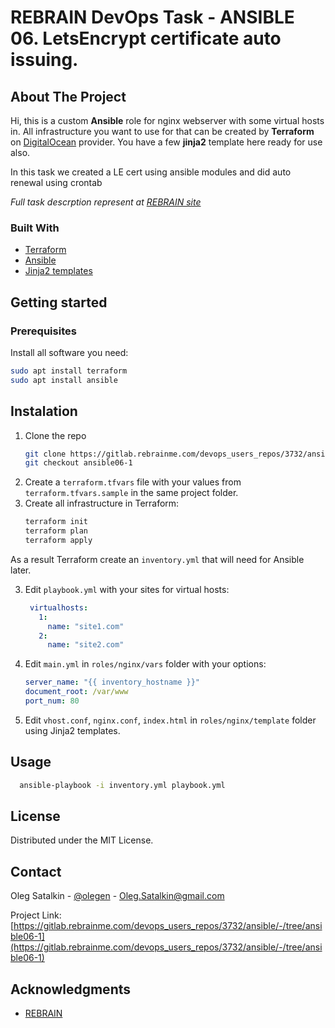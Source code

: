 # REBRAIN DevOps Task - ANSIBLE 06. LetsEncrypt certificate auto issuing.

## About The Project 
Hi, this is a custom **Ansible** role for nginx webserver with some virtual hosts in.
All infrastructure you want to use for that can be created by **Terraform** on [DigitalOcean](https://www.digitalocean.com/) provider. You have a few **jinja2** template here ready for use also.

In this task we created a LE cert using ansible modules and did auto renewal using crontab

_Full task descrption represent at [REBRAIN site](https://lk.rebrainme.com/devops/task/143)_


### Built With
* [Terraform](https://www.terraform.io/)
* [Ansible](https://www.ansible.com/)
* [Jinja2 templates](https://jinja.palletsprojects.com/en/3.1.x/)

## Getting started

### Prerequisites
Install all software you need:
  ```sh
  sudo apt install terraform
  sudo apt install ansible
  ```
## Instalation
1. Clone the repo
   ```sh
   git clone https://gitlab.rebrainme.com/devops_users_repos/3732/ansible.git
   git checkout ansible06-1
   ```
2. Create a `terraform.tfvars` file with your values from `terraform.tfvars.sample` in the same project folder.
3. Create all infrastructure in Terraform:
   ```sh
   terraform init
   terraform plan
   terraform apply
   ```
As a result Terraform create an `inventory.yml` that will need for Ansible later.

3. Edit `playbook.yml` with your sites for virtual hosts:
   ```yml
    virtualhosts:
      1:
        name: "site1.com"
      2:
        name: "site2.com"
   ```
4. Edit `main.yml` in `roles/nginx/vars` folder with your options:
    ```yml
    server_name: "{{ inventory_hostname }}"
    document_root: /var/www
    port_num: 80
    ```
5. Edit `vhost.conf`, `nginx.conf`, `index.html` in `roles/nginx/template` folder using Jinja2 templates.
## Usage
```sh
  ansible-playbook -i inventory.yml playbook.yml
```
## License

Distributed under the MIT License.

## Contact

Oleg Satalkin - [@olegen](https://t.me/olegen) - Oleg.Satalkin@gmail.com

Project Link: [https://gitlab.rebrainme.com/devops_users_repos/3732/ansible/-/tree/ansible06-1](https://gitlab.rebrainme.com/devops_users_repos/3732/ansible/-/tree/ansible06-1)

## Acknowledgments
* [REBRAIN](https://rebrainme.com/)